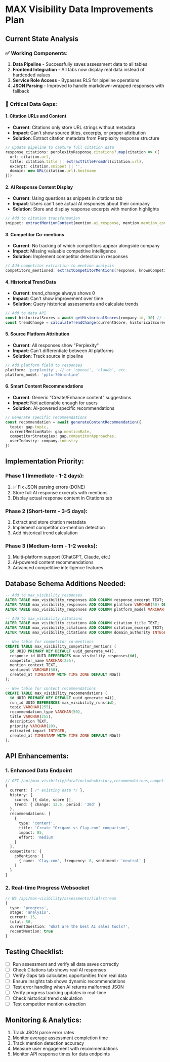 # MAX Visibility Data Improvements Plan

## Current State Analysis

### ✅ Working Components:
1. **Data Pipeline** - Successfully saves assessment data to all tables
2. **Frontend Integration** - All tabs now display real data instead of hardcoded values
3. **Service Role Access** - Bypasses RLS for pipeline operations
4. **JSON Parsing** - Improved to handle markdown-wrapped responses with fallback

### 🔴 Critical Data Gaps:

#### 1. **Citation URLs and Content**
- **Current**: Citations only store URL strings without metadata
- **Impact**: Can't show source titles, excerpts, or proper attribution
- **Solution**: Extract citation metadata from Perplexity response structure
```typescript
// Update pipeline to capture full citation data
response_citations: perplexityResponse.citations?.map(citation => ({
  url: citation.url,
  title: citation.title || extractTitleFromUrl(citation.url),
  excerpt: citation.snippet || '',
  domain: new URL(citation.url).hostname
}))
```

#### 2. **AI Response Content Display**
- **Current**: Using questions as snippets in citations tab
- **Impact**: Users can't see actual AI responses about their company
- **Solution**: Store and display response excerpts with mention highlights
```typescript
// Add to citation transformation
snippet: extractMentionContext(mention.ai_response, mention.mention_context) || mention.question
```

#### 3. **Competitor Co-mentions**
- **Current**: No tracking of which competitors appear alongside company
- **Impact**: Missing valuable competitive intelligence
- **Solution**: Implement competitor detection in responses
```typescript
// Add competitor extraction to mention analysis
competitors_mentioned: extractCompetitorMentions(response, knownCompetitors)
```

#### 4. **Historical Trend Data**
- **Current**: trend_change always shows 0
- **Impact**: Can't show improvement over time
- **Solution**: Query historical assessments and calculate trends
```typescript
// Add to data API
const historicalScores = await getHistoricalScores(company.id, 30) // last 30 days
const trendChange = calculateTrendChange(currentScore, historicalScores)
```

#### 5. **Source Platform Attribution**
- **Current**: All responses show "Perplexity" 
- **Impact**: Can't differentiate between AI platforms
- **Solution**: Track source in pipeline
```typescript
// Add platform field to responses
platform: 'perplexity', // or 'openai', 'claude', etc.
platform_model: 'pplx-70b-online'
```

#### 6. **Smart Content Recommendations**
- **Current**: Generic "Create/Enhance content" suggestions
- **Impact**: Not actionable enough for users
- **Solution**: AI-powered specific recommendations
```typescript
// Generate specific recommendations
const recommendation = await generateContentRecommendation({
  topic: gap.topic,
  currentMentionRate: gap.mentionRate,
  competitorStrategies: gap.competitorApproaches,
  userIndustry: company.industry
})
```

## Implementation Priority:

### Phase 1 (Immediate - 1-2 days):
1. ✅ Fix JSON parsing errors (DONE)
2. Store full AI response excerpts with mentions
3. Display actual response content in Citations tab

### Phase 2 (Short-term - 3-5 days):
1. Extract and store citation metadata
2. Implement competitor co-mention detection
3. Add historical trend calculation

### Phase 3 (Medium-term - 1-2 weeks):
1. Multi-platform support (ChatGPT, Claude, etc.)
2. AI-powered content recommendations
3. Advanced competitive intelligence features

## Database Schema Additions Needed:

```sql
-- Add to max_visibility_responses
ALTER TABLE max_visibility_responses ADD COLUMN response_excerpt TEXT;
ALTER TABLE max_visibility_responses ADD COLUMN platform VARCHAR(50) DEFAULT 'perplexity';
ALTER TABLE max_visibility_responses ADD COLUMN platform_model VARCHAR(100);

-- Add to max_visibility_citations  
ALTER TABLE max_visibility_citations ADD COLUMN citation_title TEXT;
ALTER TABLE max_visibility_citations ADD COLUMN citation_excerpt TEXT;
ALTER TABLE max_visibility_citations ADD COLUMN domain_authority INTEGER;

-- New table for competitor co-mentions
CREATE TABLE max_visibility_competitor_mentions (
  id UUID PRIMARY KEY DEFAULT uuid_generate_v4(),
  response_id UUID REFERENCES max_visibility_responses(id),
  competitor_name VARCHAR(255),
  mention_context TEXT,
  sentiment VARCHAR(50),
  created_at TIMESTAMP WITH TIME ZONE DEFAULT NOW()
);

-- New table for content recommendations
CREATE TABLE max_visibility_recommendations (
  id UUID PRIMARY KEY DEFAULT uuid_generate_v4(),
  run_id UUID REFERENCES max_visibility_runs(id),
  topic VARCHAR(255),
  recommendation_type VARCHAR(50),
  title VARCHAR(255),
  description TEXT,
  priority VARCHAR(20),
  estimated_impact INTEGER,
  created_at TIMESTAMP WITH TIME ZONE DEFAULT NOW()
);
```

## API Enhancements:

### 1. Enhanced Data Endpoint
```typescript
// GET /api/max-visibility/data?include=history,recommendations,competitors
{
  current: { /* existing data */ },
  history: {
    scores: [{ date, score }],
    trend: { change: 12.5, period: '30d' }
  },
  recommendations: [
    {
      type: 'content',
      title: 'Create "Origami vs Clay.com" comparison',
      impact: 85,
      effort: 'medium'
    }
  ],
  competitors: {
    coMentions: [
      { name: 'Clay.com', frequency: 8, sentiment: 'neutral' }
    ]
  }
}
```

### 2. Real-time Progress Websocket
```typescript
// WS /api/max-visibility/assessments/[id]/stream
{
  type: 'progress',
  stage: 'analysis',
  current: 15,
  total: 50,
  currentQuestion: 'What are the best AI sales tools?',
  recentMention: true
}
```

## Testing Checklist:
- [ ] Run assessment and verify all data saves correctly
- [ ] Check Citations tab shows real AI responses
- [ ] Verify Gaps tab calculates opportunities from real data  
- [ ] Ensure Insights tab shows dynamic recommendations
- [ ] Test error handling when AI returns malformed JSON
- [ ] Verify progress tracking updates in real-time
- [ ] Check historical trend calculation
- [ ] Test competitor mention extraction

## Monitoring & Analytics:
1. Track JSON parse error rates
2. Monitor average assessment completion time
3. Track mention detection accuracy
4. Measure user engagement with recommendations
5. Monitor API response times for data endpoints 